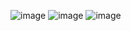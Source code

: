 
![image](https://github.com/user-attachments/assets/635fcff0-2eff-4455-a720-1579f47ceb55)
![image](https://github.com/user-attachments/assets/f3215897-4128-40c7-9db0-0fb4697e7983)
![image](https://github.com/user-attachments/assets/5ab0516f-fa1f-47f2-a132-6ae6ebc96da5)


